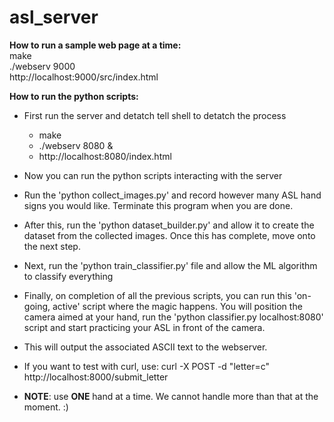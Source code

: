 # asl_server

**How to run a sample web page at a time:** <br />
make <br />
./webserv 9000 <br />
http://localhost:9000/src/index.html

**How to run the python scripts:** 
- First run the server and detatch tell shell to detatch the process
    - make
    - ./webserv 8080 &
    - http://localhost:8080/index.html
    
- Now you can run the python scripts interacting with the server
- Run the 'python collect_images.py' and record however many ASL hand signs you would like. Terminate this program when you are done.
- After this, run the 'python dataset_builder.py' and allow it to create the dataset from the collected images. Once this has complete, move onto the next step.
- Next, run the 'python train_classifier.py' file and allow the ML algorithm to classify everything

- Finally, on completion of all the previous scripts, you can run this 'on-going, active' script where the magic happens. You will position the camera aimed at your hand, run the 'python classifier.py localhost:8080' script and start practicing your ASL in front of the camera.

- This will output the associated ASCII text to the webserver.
- If you want to test with curl, use: curl -X POST -d "letter=c" http://localhost:8000/submit_letter
  
- **NOTE**: use **ONE** hand at a time. We cannot handle more than that at the moment. :)
